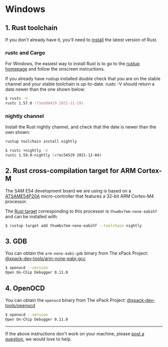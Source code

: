 # Windows

## 1. Rust toolchain

If you don't already have it, you'll need to [install] the latest version of Rust.

### rustc and Cargo

For Windows, the easiest way to install Rust is to go to the [rustup homepage] and follow the onscreen instructions.

If you already have rustup installed double check that you are on the stable channel and your stable toolchain is up-to-date. rustc -V should return a date newer than the one shown below:

```zsh
$ rustc -V
rustc 1.57.0 (f1edd0429 2021-11-29)
```

[install]: https://www.rust-lang.org/tools/install
[rustup homepage]: https://rustup.rs

### nightly channel

Install the Rust nightly channel, and check that the date is newer than the own shown:

```zsh
rustup toolchain install nightly

$ rustc +nightly -V
rustc 1.59.0-nightly (efec54529 2021-12-04)
```


## 2. Rust cross-compilation target for ARM Cortex-M

The SAM E54 development board we are using is based on a [ATSAME54P20A] micro-controller that features a 32-bit ARM Cortex-M4 processor.


The [Rust target] corresponding to this processor is `thumbv7em-none-eabihf` and can be installed with:

```zsh
$ rustup target add thumbv7em-none-eabihf --toolchain nightly
```

[ATSAME54P20A]: https://www.microchip.com/en-us/product/ATSAME54P20A
[Rust target]: https://doc.rust-lang.org/nightly/rustc/platform-support.html


## 3. GDB

You can obtain the `arm-none-eabi-gdb` binary from The xPack Project: [@xpack-dev-tools/arm-none-eabi-gcc]

[@xpack-dev-tools/arm-none-eabi-gcc]: https://xpack.github.io/arm-none-eabi-gcc/install/


```zsh
$ openocd --version
Open On-Chip Debugger 0.11.0
```



## 4. OpenOCD

You can obtain the `openocd` binary from The xPack Project: [@xpack-dev-tools/openocd]

[@xpack-dev-tools/openocd]:  https://xpack.github.io/openocd/install/


```zsh
$ openocd --version
Open On-Chip Debugger 0.11.0
```


----

If the above instructions don't work on your machine, please [post a question](https://github.com/ockam-network/ockam/discussions/1642), we would love to help.
